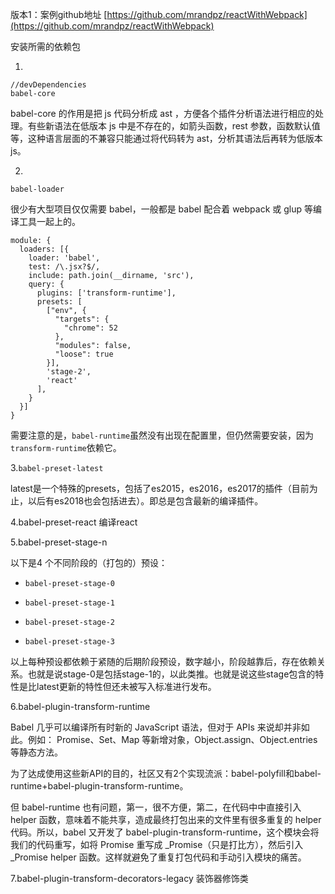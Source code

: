 版本1：案例github地址 [https://github.com/mrandpz/reactWithWebpack](https://github.com/mrandpz/reactWithWebpack)

安装所需的依赖包

1.

```
//devDependencies
babel-core 

```

babel-core 的作用是把 js 代码分析成 ast ，方便各个插件分析语法进行相应的处理。有些新语法在低版本 js 中是不存在的，如箭头函数，rest 参数，函数默认值等，这种语言层面的不兼容只能通过将代码转为 ast，分析其语法后再转为低版本 js。

2.

`babel-loader`

很少有大型项目仅仅需要 babel，一般都是 babel 配合着 webpack 或 glup 等编译工具一起上的。

```
module: {
  loaders: [{
    loader: 'babel',
    test: /\.jsx?$/,
    include: path.join(__dirname, 'src'),
    query: {
      plugins: ['transform-runtime'],
      presets: [
        ["env", {
          "targets": {
            "chrome": 52
          },
          "modules": false,
          "loose": true
        }],
        'stage-2',
        'react'
      ],
    }
  }]
}
```

需要注意的是，`babel-runtime`虽然没有出现在配置里，但仍然需要安装，因为`transform-runtime`依赖它。

3.`babel-preset-latest`

latest是一个特殊的presets，包括了es2015，es2016，es2017的插件（目前为止，以后有es2018也会包括进去）。即总是包含最新的编译插件。

4.babel-preset-react  编译react

5.babel-preset-stage-n

以下是4 个不同阶段的（打包的）预设：

* `babel-preset-stage-0`

* `babel-preset-stage-1`

* `babel-preset-stage-2`

* `babel-preset-stage-3`

以上每种预设都依赖于紧随的后期阶段预设，数字越小，阶段越靠后，存在依赖关系。也就是说stage-0是包括stage-1的，以此类推。也就是说这些stage包含的特性是比latest更新的特性但还未被写入标准进行发布。

6.babel-plugin-transform-runtime

Babel 几乎可以编译所有时新的 JavaScript 语法，但对于 APIs 来说却并非如此。例如： Promise、Set、Map 等新增对象，Object.assign、Object.entries等静态方法。

为了达成使用这些新API的目的，社区又有2个实现流派：babel-polyfill和babel-runtime+babel-plugin-transform-runtime。

但 babel-runtime 也有问题，第一，很不方便，第二，在代码中中直接引入 helper 函数，意味着不能共享，造成最终打包出来的文件里有很多重复的 helper 代码。所以，babel 又开发了 babel-plugin-transform-runtime，这个模块会将我们的代码重写，如将 Promise 重写成 \_Promise（只是打比方），然后引入\_Promise helper 函数。这样就避免了重复打包代码和手动引入模块的痛苦。

7.babel-plugin-transform-decorators-legacy 装饰器修饰类

